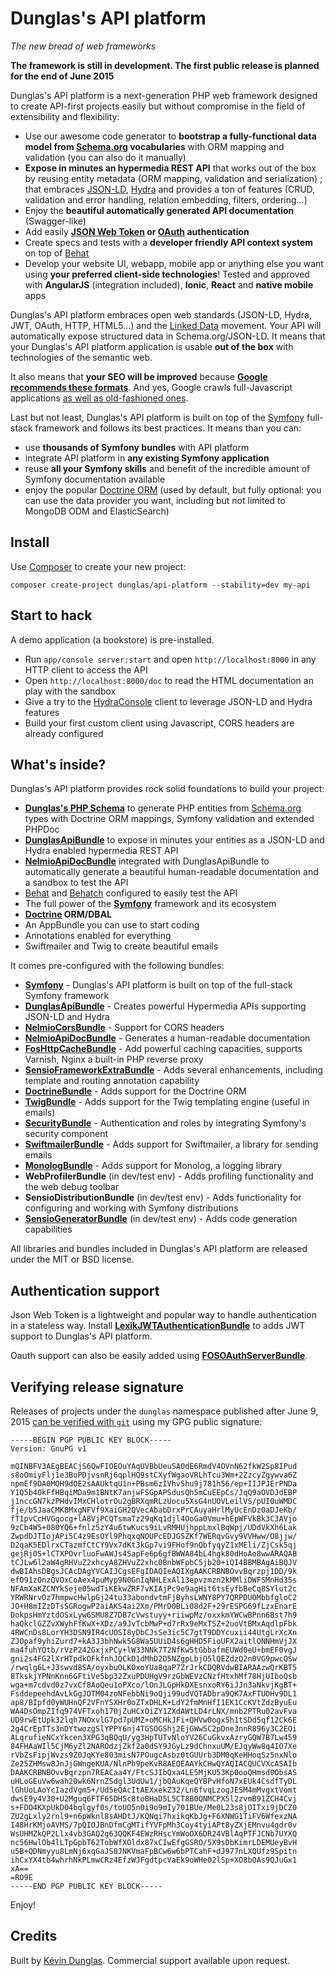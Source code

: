 Dunglas's API platform
======================

*The new bread of web frameworks*

**The framework is still in development. The first public release is planned for
the end of June 2015**

Dunglas's API platform is a next-generation PHP web framework designed to create
API-first projects easily but without compromise in the field of extensibility and
flexibility:
* Use our awesome code generator to **bootstrap a fully-functional data model from
  [Schema.org][8] vocabularies** with ORM mapping and validation (you can also do
  it manually)
* **Expose in minutes an hypermedia REST API** that works out of the box by reusing
  entity metadata (ORM mapping, validation and serialization) ; that embraces [JSON-LD][1],
  [Hydra][2] and provides a ton of features (CRUD, validation and error handling,
  relation embedding, filters, ordering...)
* Enjoy the **beautiful automatically generated API documentation** (Swagger-like)
* Add easily **[JSON Web Token][25] or [OAuth][26] authentication**
* Create specs and tests with a **developer friendly API context system** on top
  of [Behat][10]
* Develop your website UI, webapp, mobile app or anything else you want using
  **your preferred client-side technologies**! Tested and approved with **AngularJS**
  (integration included), **Ionic**, **React** and **native mobile** apps

Dunglas's API platform embraces open web standards (JSON-LD, Hydra, JWT, OAuth,
HTTP, HTML5...) and the [Linked Data][27] movement. Your API will automatically
expose structured data in Schema.org/JSON-LD. It means that your Dunglas's API
platform application is usable **out of the box** with technologies of the semantic
web.

It also means that **your SEO will be improved** because **[Google recommends these
formats][28]**.
And yes, Google crawls full-Javascript applications [as well as old-fashioned ones][29].

Last but not least, Dunglas's API platform is built on top of the [Symfony][5]
full-stack framework and follows its best practices. It means than you can:
* use **thousands of Symfony bundles** with API platform
* integrate API platform in **any existing Symfony application**
* reuse **all your Symfony skills** and benefit of the incredible
  amount of Symfony documentation available
* enjoy the popular [Doctrine ORM][6] (used by default, but fully optional: you can
  use the data provider you want, including but not limited to MongoDB ODM and ElasticSearch)

Install
-------

Use [Composer][3] to create your new project:

    composer create-project dunglas/api-platform --stability=dev my-api

Start to hack
-------------

A demo application (a bookstore) is pre-installed.

* Run `app/console server:start` and open `http://localhost:8000` in any
  HTTP client to access the API
* Open `http://localhost:8000/doc` to read the HTML documentation an play
  with the sandbox
* Give a try to the [HydraConsole][4] client to leverage JSON-LD and Hydra
  features
* Build your first custom client using Javascript, CORS headers are already
  configured

What's inside?
--------------

Dunglas's API platform provides rock solid foundations to build your project:

* [**Dunglas's PHP Schema**][7] to generate PHP entities from [Schema.org][8] types with
Doctrine ORM mappings, Symfony validation and extended PHPDoc
* [**DunglasApiBundle**][9] to expose in minutes your entities as a JSON-LD and
 Hydra enabled hypermedia REST API
* [**NelmioApiDocBundle**][24] integrated with DunglasApiBundle to
automatically generate a beautiful human-readable documentation and a
sandbox to test the API
* [Behat][10] and [Behatch][11] configured to easily test the API
* The full power of the [**Symfony**][5] framework and its ecosystem
* **[Doctrine][6] ORM/DBAL**
* An AppBundle you can use to start coding
* Annotations enabled for everything
* Swiftmailer and Twig to create beautiful emails

It comes pre-configured with the following bundles:

  * [**Symfony**][5] - Dunglas's API platform is built on top of the full-stack
    Symfony framework
  * [**DunglasApiBundle**][9] - Creates powerful Hypermedia APIs supporting JSON-LD
    and Hydra
  * [**NelmioCorsBundle**][12] - Support for CORS headers
  * [**NelmioApiDocBundle**][24] - Generates a human-readable documentation
  * [**FosHttpCacheBundle**][13] - Add powerful caching capacities, supports Varnish,
    Nginx a built-in PHP reverse proxy
  * [**SensioFrameworkExtraBundle**][14] - Adds several enhancements, including
    template and routing annotation capability
  * [**DoctrineBundle**][15] - Adds support for the Doctrine ORM
  * [**TwigBundle**][16] - Adds support for the Twig templating engine (useful
    in emails)
  * [**SecurityBundle**][17] - Authentication and roles by integrating Symfony's
    security component
  * [**SwiftmailerBundle**][18] - Adds support for Swiftmailer, a library for sending
    emails
  * [**MonologBundle**][19] - Adds support for Monolog, a logging library
  * **WebProfilerBundle** (in dev/test env) - Adds profiling functionality and
    the web debug toolbar
  * **SensioDistributionBundle** (in dev/test env) - Adds functionality for configuring
    and working with Symfony distributions
  * [**SensioGeneratorBundle**][20] (in dev/test env) - Adds code generation capabilities

All libraries and bundles included in Dunglas's API platform are released under
the MIT or BSD license.

Authentication support
----------------------

Json Web Token is a lightweight and popular way to handle authentication in a
stateless way. Install [**LexikJWTAuthenticationBundle**][21] to adds JWT support
to Dunglas's API platform.

Oauth support can also be easily added using [**FOSOAuthServerBundle**][22].

Verifying release signature
---------------------------

Releases of projects under the `dunglas` namespace published after June 9, 2015
[can be verified with `git`](https://git-scm.com/book/tr/v2/Git-Tools-Signing-Your-Work#Verifying-Tags)
using my GPG public signature:

```
-----BEGIN PGP PUBLIC KEY BLOCK-----
Version: GnuPG v1

mQINBFV3AEgBEACjS6QwFIOEOuYAqUVBbUeuSAOdE6RmdV4OVnN62fkW2Sp8IPud
s8oOmiyFlj1e3BoPDjvsnRj6qplHQ9stCXyfWgaoVRLhTcu3Wm+2ZzcyZgywva6Z
npmEf9DA0MOH9dOE2sAAUktqU1n+PBsm6zIVhv5hu9j781h56/ep+IIJPJErPNDa
Y1Q5b4OkFfHBqiMDa9m1BNtK7anjwFSGpAPSdusQh5mCuEEpCs/JqQ9aOVDJdEBP
j1nccGN7kzPHdvIMxCHlotrOu2gBRXqmRLzUocu5XsG4nUOVLeilVS/pUI0uWMDC
fje/b5JaaCMK8MxgNFVf9XaiGH2QVecAbabDrxPrCAuyaHrlMyUcEnDz0aDJeKb/
fT1pvCcHVGgocg+lA8VjPCQTsmaTz29qKq1djl4OoGa0Vmu+hEpWFVkBk3C3AVjo
9zCb4W5+080YQ6+fnlz5zY4u6twKucs9iLvRMHUjhppLmxlBqWpj/UDdVkXh6Lak
ZwpdDJTIojAPi5C4z9EsOYl9PhqxqNOUPcEDJGSZKf7WERqvGvy9VVHww/O8jjw/
D2qaK5EDlrxCTazmfCtCY9Vx7dKt3kGp7vi9FHof9nQbfyqyZ1xMEli/ZjCsk5qj
gejRj0S+lCTXPOvrluoFwAWJs4SapFe6p6gfBWWA84bL4hgk80dHoAo8wwARAQAB
tCJLw6l2aW4gRHVuZ2xhcyA8ZHVuZ2xhc0BnbWFpbC5jb20+iQI4BBMBAgAiBQJV
dwBIAhsDBgsJCAcDAgYVCAIJCgsEFgIDAQIeAQIXgAAKCRBNBOvvBqrzpj1DD/9k
efO91zOnzQVOxCoAex4puMyp9N0GnIqNHLExAl13epvzmzn2kMMliDWFSMnHd35s
NFAmXaKZCNYkSeje05wdTiKEkwZRF7vKIAjPc9e9agHit6tsEyfbBeCq8SYlut2c
YRWRNrvOz7hmpwcHwlpGj24tu33abondvtmFjByhsLWNY8PY7QRPDUOMbbfgloC2
JO+H8mIZzDTsSGRogwP2aiAKS4ai2Xm/PMrD0BLi08d2F+29rESPG69fLzxEnarE
DokpsHmYztdOSxLyw6SMU8Z7DB7cVwstuyy+riiwpMz/oxxkmYWCwBPnn6Bst7h9
haQkclGZZvXWyhFfKwX+XDz/a9JvTcbMwP+d7rRx9eMxTSZ+2uoVtBMxAqdlpFbk
4RWCnDs8LorYH3DSN9IR4cUOSI8yDbCJsSe3ic5C7gtT9DDYcuxii44UtgLrXcXn
ZJOpaf9yhiZurd7+kA3J3bhNwk5G8Wa5UUiD4s6gHHD5FioUFX2aitlONNHmVjJX
ma4fuhYQtb/rVzP242GxjxPCy+lW33NNk7T2NfKw5tGbbafmEUWd0eU+bmEF0vgJ
gni2s4FG2lXrHTpdkOFkfnhJQCkD1dMhD2D5NZgpLbjO5lQEZdzQ2n0VG9pwcQSw
/rwqlg6L+J3swvd8SA/oyxbuOLKOxoYUa8qaP7ZrJrkCDQRVdwBIARAAzwQrKBT5
8TkskjYPNnKnn6GFtiVe5bp32ZxuPDUHgV9rzGbWEVzCNzfHtxhMf78HjUIboQsb
wga+m7cdvd0z7vxCf8AoQeu1oPXco/lOnJLGpHkDXEsnxoRY6iJJn3aNkvjKgBT+
FsddepeehdAvLkGgJOTM04zoNFebbNi9oQji99udVQTADbra9QK7AxFTUOHv9DL1
ap8/BIpfd0yWUHnQF2VFnYSXHr0oZTxDHLK+LdY2fmMnHfI1EK1CcKVtZdzByuEu
WA4DsOmpZIfq974VFTxoh170jZuHCxOiZY1ZXdAWtLD4rLNX/mnb2PTRu02avFva
UD9rwEtUpk32lqh7NOxvlG7pd7pUMZ+oMCHkJFi+QHVw0ogx5h1tSDd5qf12Ck6E
2g4CrEpTTs3nDYtwozgSlYPPY6nj4TGSOGShj2EjGWw5C2pDne3nnR896y3C2EOi
ALqrufieNCxYkcen3XPG3qBQqU/yg3HpTUTvNloYV26CuGkvxAzryGQW7B7Lw459
84FHAaWIl5CjM6yZl2NAROdzjZkf2a0dSY9JGyLz9dChnxuUM/EJqyWw8q4IO7Xe
rVbZsFipjWvzs9Z0JqKYe803misN7POugcAsbz0tGUUrb3DM0qKeHHoqSz5nxNlo
Ze25ZHMsw8JnJjGWngeKUA/NlnPh9peKvR8AEQEAAYkCHwQYAQIACQUCVXcASAIb
DAAKCRBNBOvvBqrzpn7REACaa4Y/FtcSJIbQxa4LE5MjKU53Kp0ooQHmsd0ObsAS
uHLoGEuVw6wah20wk6NrnZSdgl3UdUw1/jbQAuKqeQYBPvHfoN7xEUk4CsdfTyDL
lGhUoLAoYcIazdVgm5+/Ud5eQAcItAEXxekZ32/Ln6fvqLzogJESM4mMvgxtVomt
dwsE9y4V30+U2Mguq6FTF65DH5c8toBHaD5L5CT8B0QNMCPX5l2zvmB91ZCH4Cvj
s+FDO4KXpUkD04bqlgyf0s/toUO5n0i9o9mIy701BUe/Me0L23s8jOITxi9jDCZ0
ZU2gLxly2rnl9+n6pWknl8sAHDtJ/KQNqi7hxikqKbJg+F6XNWG1TiFV6WfexzNA
I48HrKMjoAVMS/7pQIOJBnDfmCgMTifYVFpMh3Coy4tyiAPt8yZXjEMnvu4gdr0v
WsUHMZkQP2Llx4vb3GAQ2g63QQKF4EWzRHscYmWoOX6DR24VBlAqPTFJCNb7UYXQ
nc56HwlOb4lLTpGpbT62TobWfXOldx87xCIwEfgGSRO/5X9sDbKimrLDEMUeyBvH
u5B+QDNmyyu8LmNj6xqGaJS8JNKVmaFpBCw6w6bPTCahF+dJ977nLXQUfz9Spitn
ihCxYX4tb4whrhNkPLmwCRz4EfzWJFgdtpcVaEk9oWHe02lSp+XO8bOAs9QJuGx1
xA==
=RO9E
-----END PGP PUBLIC KEY BLOCK-----
```

Enjoy!

Credits
-------

Built by [Kévin Dunglas][23]. Commercial support available upon request.

[1]:  http://json-ld.org
[2]:  http://hydra-cg.com
[3]:  http://getcomposer.org
[4]:  http://www.hydra-cg.com/
[5]:  http://symfony.com
[6]:  http://doctrine-project.org
[7]:  http://php-schema.dunglas.com
[8]:  http://schema.org
[9]:  https://github.com/dunglas/DunglasJsonLdApiBundle
[10]: http://behat.readthedocs.org
[11]: https://github.com/Behatch/contexts
[12]: https://github.com/nelmio/NelmioCorsBundle
[13]: http://foshttpcachebundle.readthedocs.org
[14]: http://symfony.com/doc/current/bundles/SensioFrameworkExtraBundle/index.html
[15]: http://symfony.com/doc/current/book/doctrine.html
[16]: http://symfony.com/doc/current/book/templating.html
[17]: http://symfony.com/doc/current/book/security.html
[18]: http://symfony.com/doc/current/cookbook/email.html
[19]: http://symfony.com/doc/current/cookbook/logging/monolog.html
[20]: http://symfony.com/doc/current/bundles/SensioGeneratorBundle/index.html
[21]: https://github.com/lexik/LexikJWTAuthenticationBundle
[22]: https://github.com/FriendsOfSymfony/FOSOAuthServerBundle
[23]: http://dunglas.fr
[24]: https://github.com/nelmio/NelmioApiDocBundle
[25]: http://jwt.io/
[26]: http://oauth.net/
[27]: http://en.wikipedia.org/wiki/Linked_data
[28]: https://developers.google.com/structured-data/
[29]: http://searchengineland.com/tested-googlebot-crawls-javascript-heres-learned-220157
